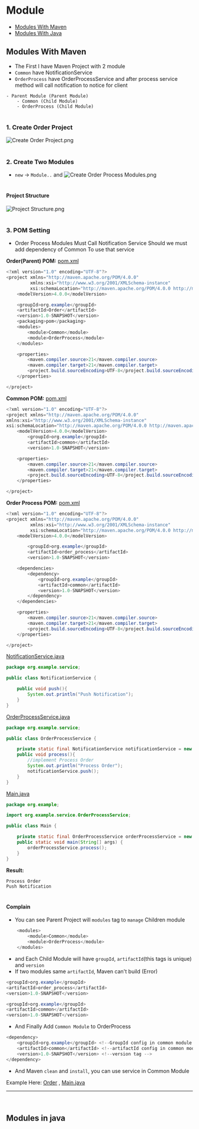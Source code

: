 # Module
- [Modules With Maven](#modules-with-maven)
- [Modules With Java](#modules-in-java)

## Modules With Maven
- The First I have Maven Project with 2 module 
- `Common` have NotificationService
- `OrderProcess` have OrderProcessService and after process service method will call notification to notice for client
```text
- Parent Module (Parent Module)
    - Common (Child Module)
    - OrderProcess (Child Module)
```

#
### 1. Create Order Project
![Create Order Project.png](../../../../resources/modules/maven/Create%20Order%20Project.png)

#
### 2. Create Two Modules
- `new` -> `Module..` and
![Create Order Process Modules.png](../../../../resources/modules/maven/Create%20Order%20Process%20Modules.png)

#
#### Project Structure
![Project Structure.png](../../../../resources/modules/maven/Project%20Structure.png)

#
### 3. POM Setting
- Order Process Modules Must Call Notification Service Should we must add dependency of Common To use that service

**Order(Parent) POM:** [pom.xml](modules_with_maven/Order/pom.xml)
```Java
<?xml version="1.0" encoding="UTF-8"?>
<project xmlns="http://maven.apache.org/POM/4.0.0"
         xmlns:xsi="http://www.w3.org/2001/XMLSchema-instance"
         xsi:schemaLocation="http://maven.apache.org/POM/4.0.0 http://maven.apache.org/xsd/maven-4.0.0.xsd">
    <modelVersion>4.0.0</modelVersion>

    <groupId>org.example</groupId>
    <artifactId>Order</artifactId>
    <version>1.0-SNAPSHOT</version>
    <packaging>pom</packaging>
    <modules>
        <module>Common</module>
        <module>OrderProcess</module>
    </modules>

    <properties>
        <maven.compiler.source>21</maven.compiler.source>
        <maven.compiler.target>21</maven.compiler.target>
        <project.build.sourceEncoding>UTF-8</project.build.sourceEncoding>
    </properties>

</project>
```

**Common POM:** [pom.xml](modules_with_maven/Order/Common/pom.xml)
```java
<?xml version="1.0" encoding="UTF-8"?>
<project xmlns="http://maven.apache.org/POM/4.0.0"
xmlns:xsi="http://www.w3.org/2001/XMLSchema-instance"
xsi:schemaLocation="http://maven.apache.org/POM/4.0.0 http://maven.apache.org/xsd/maven-4.0.0.xsd">
    <modelVersion>4.0.0</modelVersion>
        <groupId>org.example</groupId>
        <artifactId>common</artifactId>
        <version>1.0-SNAPSHOT</version>

    <properties>
        <maven.compiler.source>21</maven.compiler.source>
        <maven.compiler.target>21</maven.compiler.target>
        <project.build.sourceEncoding>UTF-8</project.build.sourceEncoding>
    </properties>

</project>
```

**Order Process POM:** [pom.xml](modules_with_maven/Order/OrderProcess/pom.xml)
```java
<?xml version="1.0" encoding="UTF-8"?>
<project xmlns="http://maven.apache.org/POM/4.0.0"
         xmlns:xsi="http://www.w3.org/2001/XMLSchema-instance"
         xsi:schemaLocation="http://maven.apache.org/POM/4.0.0 http://maven.apache.org/xsd/maven-4.0.0.xsd">
    <modelVersion>4.0.0</modelVersion>

        <groupId>org.example</groupId>
        <artifactId>order_process</artifactId>
        <version>1.0-SNAPSHOT</version>

    <dependencies>
        <dependency>
            <groupId>org.example</groupId>
            <artifactId>common</artifactId>
            <version>1.0-SNAPSHOT</version>
        </dependency>
    </dependencies>

    <properties>
        <maven.compiler.source>21</maven.compiler.source>
        <maven.compiler.target>21</maven.compiler.target>
        <project.build.sourceEncoding>UTF-8</project.build.sourceEncoding>
    </properties>

</project>
```
[NotificationService.java](modules_with_maven/Order/Common/src/main/java/org/example/service/NotificationService.java)
```java
package org.example.service;

public class NotificationService {

    public void push(){
        System.out.println("Push Notification");
    }
}
```
[OrderProcessService.java](../../../../../../../../JavaScore/Order/OrderProcess/src/main/java/org/example/service/OrderProcessService.java)
```java
package org.example.service;

public class OrderProcessService {

    private static final NotificationService notificationService = new NotificationService();
    public void process(){
        //implement Process Order
        System.out.println("Process Order");
        notificationService.push();
    }
}
```
[Main.java](../../../../../../../../JavaScore/Order/OrderProcess/src/main/java/org/example/Main.java)
```java
package org.example;

import org.example.service.OrderProcessService;

public class Main {

    private static final OrderProcessService orderProcessService = new OrderProcessService();
    public static void main(String[] args) {
        orderProcessService.process();
    }
}
```

**Result:**
```text
Process Order
Push Notification
```




#
#### Complain
- You can see Parent Project will `modules` tag to `manage` Children module
``` java
    <modules>
        <module>Common</module>
        <module>OrderProcess</module>
    </modules>
```

- and Each Child Module will have  `groupId`, `artifactId`(this tags is unique) and `version`
- If two modules same `artifactId`, Maven can't build (Error)
```java
<groupId>org.example</groupId>
<artifactId>order_process</artifactId>
<version>1.0-SNAPSHOT</version>
```

```java
<groupId>org.example</groupId>
<artifactId>common</artifactId>
<version>1.0-SNAPSHOT</version>
```

- And Finally Add `Common Module` to OrderProcess
```java
<dependency>
    <groupId>org.example</groupId> <!--GroupId config in common module -->
    <artifactId>common</artifactId> <!--artifactId config in common module -->
    <version>1.0-SNAPSHOT</version> <!--version tag -->
</dependency>
```



- And Maven `clean` and `install`, you can use service in Common Module

Example Here: [Order](modules_with_maven/Order) , [Main.java](modules_with_maven/Order/OrderProcess/src/main/java/org/example/Main.java)

--------------------
<br/>

## Modules in java